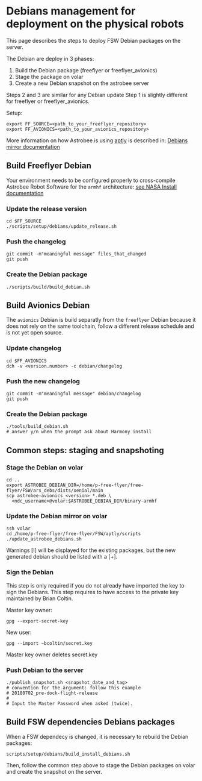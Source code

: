# Debians management for deployment on the physical robots

This page describes the steps to deploy FSW Debian packages on the server.

The Debian are deploy in 3 phases:
  1. Build the Debian package (freeflyer or freeflyer_avionics)
  2. Stage the package on volar
  3. Create a new Debian snapshot on the astrobee server

Steps 2 and 3 are similar for any Debian update
Step 1 is slightly different for freeflyer or freeflyer_avionics.

Setup:

    export FF_SOURCE=<path_to_your_freeflyer_repository>
    export FF_AVIONICS=<path_to_your_avionics_repository>
        
More information on how Astrobee is using
[aptly](https://www.aptly.info/doc/overview/) is described in:
[Debians mirror documentation](../scripts/setup/Debians/mirror/README.md)
          

## Build Freeflyer Debian

Your environment needs to be configured properly to cross-compile Astrobee
Robot Software for the `armhf` architecture:
[see NASA Install documentation](../NASA_INSTALL.md)

### Update the release version

    cd $FF_SOURCE
    ./scripts/setup/debians/update_release.sh
    
### Push the changelog

    git commit -m"meaningful message" files_that_changed 
    git push
    
### Create the Debian package

    ./scripts/build/build_debian.sh

## Build Avionics Debian

The `avionics` Debian is build separatly from the `freeflyer` Debian because it
does not rely on the same toolchain, follow a different release schedule and is
not yet open source.
    
### Update changelog

    cd $FF_AVIONICS
    dch -v <version.number> -c debian/changelog
  
### Push the new changelog

    git commit -m"meaningful message" debian/changelog
    git push
    
### Create the Debian package

    ./tools/build_debian.sh
    # answer y/n when the prompt ask about Harmony install

## Common steps: staging and snapshoting

### Stage the Debian on volar


    cd ..
    export ASTROBEE_DEBIAN_DIR=/home/p-free-flyer/free-flyer/FSW/ars_debs/dists/xenial/main
    scp astrobee-avionics_<version>_*.deb \
      <ndc_username>@volar:$ASTROBEE_DEBIAN_DIR/binary-armhf

### Update the Debian mirror on volar

    ssh volar
    cd /home/p-free-flyer/free-flyer/FSW/aptly/scripts
    ./update_astrobee_debians.sh 
   
Warnings [!] will be displayed for the existing packages, but the new generated 
debian should be listed with a [+].
  
### Sign the Debian

This step is only required if you do not already have imported the key
to sign the Debians.
This step requires to have access to the private key maintained by Brian Coltin.

Master key owner:

    gpg --export-secret-key
    
New user:

    gpg --import ~bcoltin/secret.key

Master key owner deletes secret.key

### Push Debian to the server

    ./publish_snapshot.sh <snapshot_date_and_tag>
    # convention for the argument: follow this example
    # 20180702_pre-dock-flight-release
    #
    # Input the Master Password when asked (twice).
    
## Build FSW dependencies Debians packages

When a FSW dependecy is changed, it is necessary to rebuild the Debian packages:

    scripts/setup/debians/build_install_debians.sh
    
Then, follow the common step above to stage the Debian packages on volar and 
create the snapshot on the server.


    
